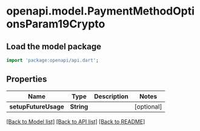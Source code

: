 # openapi.model.PaymentMethodOptionsParam19Crypto

## Load the model package
```dart
import 'package:openapi/api.dart';
```

## Properties
Name | Type | Description | Notes
------------ | ------------- | ------------- | -------------
**setupFutureUsage** | **String** |  | [optional] 

[[Back to Model list]](../README.md#documentation-for-models) [[Back to API list]](../README.md#documentation-for-api-endpoints) [[Back to README]](../README.md)


